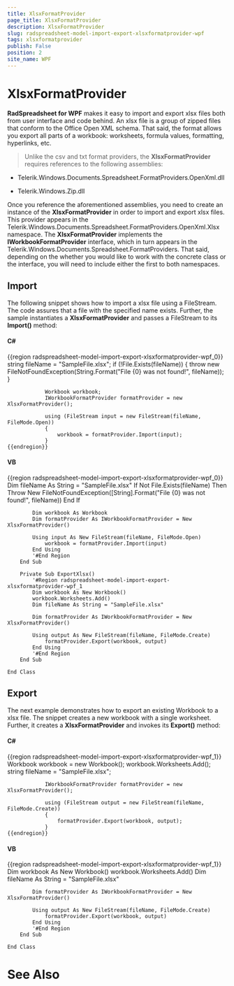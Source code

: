 ```yaml
---
title: XlsxFormatProvider
page_title: XlsxFormatProvider
description: XlsxFormatProvider
slug: radspreadsheet-model-import-export-xlsxformatprovider-wpf
tags: xlsxformatprovider
publish: False
position: 2
site_name: WPF
---
```


# XlsxFormatProvider



__RadSpreadsheet for WPF__ makes it easy to import and export xlsx files both from user interface and code behind. An xlsx file is a 
        group of zipped files that conform to the Office Open XML schema. That said, the format allows you export all parts of a workbook: worksheets, formula values, 
        formatting, hyperlinks, etc.
      

>Unlike the csv and txt format providers, the __XlsxFormatProvider__ requires references to the following assemblies:
        

* Telerik.Windows.Documents.Spreadsheet.FormatProviders.OpenXml.dll
            

* Telerik.Windows.Zip.dll
            

Once you reference the aforementioned assemblies, you need to create an instance of the __XlsxFormatProvider__ in order to import and
        export xlsx files. This provider appears in the Telerik.Windows.Documents.Spreadsheet.FormatProviders.OpenXml.Xlsx namespace. The
        __XlsxFormatProvider__ implements the __IWorkbookFormatProvider__ interface, which in turn appears in the
        Telerik.Windows.Documents.Spreadsheet.FormatProviders. That said, depending on the whether you would like to work with the concrete class or the interface,
        you will need to include either the first to both namespaces.
      

## Import

The following snippet shows how to import a xlsx file using a FileStream. The code assures that a file with the specified name exists. Further, the sample
          instantiates a __XlsxFormatProvider__ and passes a FileStream to its __Import()__ method:
        

#### __C#__

{{region radspreadsheet-model-import-export-xlsxformatprovider-wpf_0}}
	            string fileName = "SampleFile.xlsx";
	            if (!File.Exists(fileName))
	            {
	                throw new FileNotFoundException(String.Format("File {0} was not found!", fileName));
	            }
	
	            Workbook workbook;
	            IWorkbookFormatProvider formatProvider = new XlsxFormatProvider();
	
	            using (FileStream input = new FileStream(fileName, FileMode.Open))
	            {
	                workbook = formatProvider.Import(input);
	            }
	{{endregion}}



#### __VB__

{{region radspreadsheet-model-import-export-xlsxformatprovider-wpf_0}}
	        Dim fileName As String = "SampleFile.xlsx"
	        If Not File.Exists(fileName) Then
	            Throw New FileNotFoundException([String].Format("File {0} was not found!", fileName))
	        End If
	
	        Dim workbook As Workbook
	        Dim formatProvider As IWorkbookFormatProvider = New XlsxFormatProvider()
	
	        Using input As New FileStream(fileName, FileMode.Open)
	            workbook = formatProvider.Import(input)
	        End Using
	        '#End Region
	    End Sub
	
	    Private Sub ExportXlsx()
	        '#Region radspreadsheet-model-import-export-xlsxformatprovider-wpf_1
	        Dim workbook As New Workbook()
	        workbook.Worksheets.Add()
	        Dim fileName As String = "SampleFile.xlsx"
	
	        Dim formatProvider As IWorkbookFormatProvider = New XlsxFormatProvider()
	
	        Using output As New FileStream(fileName, FileMode.Create)
	            formatProvider.Export(workbook, output)
	        End Using
	        '#End Region
	    End Sub
	
	End Class



## Export

The next example demonstrates how to export an existing Workbook to a xlsx file. The snippet creates a new workbook with a single worksheet. Further, it
          creates a __XlsxFormatProvider__ and invokes its __Export()__ method:
        

#### __C#__

{{region radspreadsheet-model-import-export-xlsxformatprovider-wpf_1}}
	            Workbook workbook = new Workbook();
	            workbook.Worksheets.Add();
	            string fileName = "SampleFile.xlsx";
	
	            IWorkbookFormatProvider formatProvider = new XlsxFormatProvider();
	
	            using (FileStream output = new FileStream(fileName, FileMode.Create))
	            {
	                formatProvider.Export(workbook, output);
	            }
	{{endregion}}



#### __VB__

{{region radspreadsheet-model-import-export-xlsxformatprovider-wpf_1}}
	        Dim workbook As New Workbook()
	        workbook.Worksheets.Add()
	        Dim fileName As String = "SampleFile.xlsx"
	
	        Dim formatProvider As IWorkbookFormatProvider = New XlsxFormatProvider()
	
	        Using output As New FileStream(fileName, FileMode.Create)
	            formatProvider.Export(workbook, output)
	        End Using
	        '#End Region
	    End Sub
	
	End Class



# See Also
